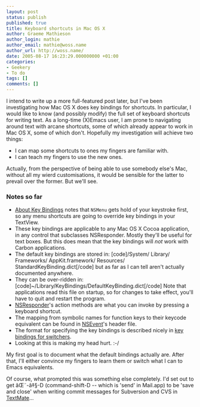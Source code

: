 ```yaml
---
layout: post
status: publish
published: true
title: Keyboard shortcuts in Mac OS X
author: Graeme Mathieson
author_login: mathie
author_email: mathie@woss.name
author_url: http://woss.name/
date: 2005-08-17 16:23:29.000000000 +01:00
categories:
- Geekery
- To do
tags: []
comments: []
---
```

I intend to write up a more full-featured post later, but I've been investigating how Mac OS X does key bindings for shortcuts.  In particular, I would like to know (and possibly modify) the full set of keyboard shortcuts for writing text.  As a long-time (X)Emacs user, I am prone to navigating around text with arcane shortcuts, some of which already appear to work in Mac OS X, some of which don't.  Hopefully my investigation will achieve two things:

<ul>
  <li>I can map some shortcuts to ones my fingers are familiar with.</li>
  <li>I can teach my fingers to use the new ones.</li>
</ul>

Actually, from the perspective of being able to use somebody else's Mac, without all my wierd customisations, it would be sensible for the latter to prevail over the former.  But we'll see.

<h3>Notes so far</h3>

<ul>
  <li><a href="http://developer.apple.com/documentation/Cocoa/Conceptual/InputManager/Concepts/KeyBindings.html" title="Text Input Management: About Key Bindings">About Key Bindings</a> notes that <code>NSMenu</code> gets hold of your keystroke first, so any menu shortcuts are going to override key bindings in your TextView.</li>
  <li>These key bindings are applicable to any Mac OS X Cocoa application, in any control that subclasses NSResponder.  Mostly they'll be useful for text boxes.  But this does mean that the key bindings will <em>not</em> work with Carbon applications.</li>
  <li>The default key bindings are stored in: [code]/System/ Library/ Frameworks/ AppKit.framework/ Resources/ StandardKeyBinding.dict[/code] but as far as I can tell aren't actually documented anywhere.</li>
  <li>They can be over-ridden in: [code]~/Library/KeyBindings/DefaultKeyBinding.dict[/code] Note that applications read this file on startup, so for changes to take effect, you'll have to quit and restart the program.</li>
  <li><a href="http://developer.apple.com/documentation/Cocoa/Reference/ApplicationKit/ObjC_classic/Classes/NSResponder.html" title="NSResponder class (Objective-C)">NSResponder</a>'s action methods are what you can invoke by pressing a keyboard shortcut.</li>
  <li>The mapping from symbolic names for function keys to their keycode equivalent can be found in <a href="http://developer.apple.com/documentation/Cocoa/Reference/ApplicationKit/ObjC_classic/Classes/NSEvent.html" title="NSEvent class (Objective-C)">NSEvent</a>'s header file.</li>
  <li>The format for specifying the key bindings is described nicely in <a href="http://macromates.com/blog/archives/2005/07/05/key-bindings-for-switchers/">key bindings for switchers</a>.</li>
  <li>Looking at this is making my head hurt. :-/</li>
</ul>

My first goal is to document what the default bindings actually are.  After that, I'll either convince my fingers to learn them or switch what I can to Emacs equivalents.

Of course, what prompted this was something else completely.  I'd set out to get âŒ˜-â‡§-D (command-shift-D -- which is 'send' in Mail.app) to be 'save and close' when writing commit messages for Subversion and CVS in <a href="http://macromates.com/">TextMate</a>...
